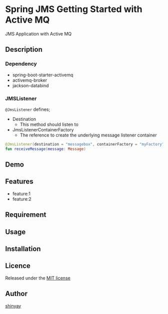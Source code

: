 # Spring JMS Getting Started with Active MQ

JMS Application with Active MQ

## Description
### Dependency
- spring-boot-starter-activemq
- activemq-broker
- jackson-databind

### JMSListener
`@JmsListener` defines;
- Destination
  - This method should listen to
- JmsListenerContainerFactory
  - The reference to create the underlying message listener container

```kotlin
@JmsListener(destination = "messagebox", containerFactory = "myFactory")
fun receiveMessage(message: Message)
```

## Demo

## Features

- feature:1
- feature:2

## Requirement

## Usage

## Installation

## Licence

Released under the [MIT license](https://gist.githubusercontent.com/shinyay/56e54ee4c0e22db8211e05e70a63247e/raw/34c6fdd50d54aa8e23560c296424aeb61599aa71/LICENSE)

## Author

[shinyay](https://github.com/shinyay)
